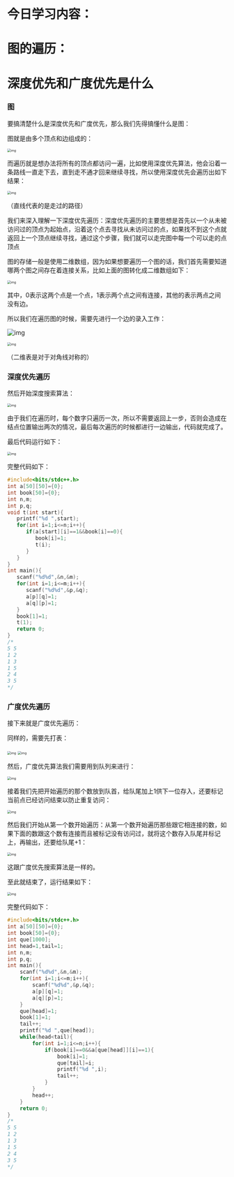 # 今日学习内容：

# 图的遍历：

# 深度优先和广度优先是什么

### 图

要搞清楚什么是深度优先和广度优先，那么我们先得搞懂什么是图：

图就是由多个顶点和边组成的：

<img src="image/clip_image002-1610537842535.jpg" alt="img" style="zoom:50%;" />

而遍历就是想办法将所有的顶点都访问一遍，比如使用深度优先算法，他会沿着一条路线一直走下去，直到走不通才回来继续寻找，所以使用深度优先会遍历出如下结果：

<img src="image/clip_image004-1610537842535.jpg" alt="img" style="zoom:50%;" />

（直线代表的是走过的路径）

我们来深入理解一下深度优先遍历：深度优先遍历的主要思想是首先以一个从未被访问过的顶点为起始点，沿着这个点去寻找从未访问过的点，如果找不到这个点就返回上一个顶点继续寻找，通过这个步骤，我们就可以走完图中每一个可以走的点顶点

图的存储一般是使用二维数组，因为如果想要遍历一个图的话，我们首先需要知道哪两个图之间存在着连接关系，比如上面的图转化成二维数组如下：

<img src="image/clip_image006-1610537842535.jpg" alt="img" style="zoom:50%;" />

其中，0表示这两个点是一个点，1表示两个点之间有连接，其他的表示两点之间没有边。

所以我们在遍历图的时候，需要先进行一个边的录入工作：

![img](image/clip_image008-1610537842535.jpg)

<img src="image/clip_image010-1610537842535.jpg" alt="img" style="zoom:50%;" />

（二维表是对于对角线对称的）

### 深度优先遍历

然后开始深度搜索算法：

<img src="image/clip_image012-1610537842535.jpg" alt="img" style="zoom:50%;" />

由于我们在遍历时，每个数字只遍历一次，所以不需要返回上一步，否则会造成在结点位置输出两次的情况，最后每次遍历的时候都进行一边输出，代码就完成了。

最后代码运行如下：

<img src="image/clip_image014-1610537842536.jpg" alt="img" style="zoom:50%;" />

完整代码如下：

```c++
#include<bits/stdc++.h>
int a[50][50]={0};
int book[50]={0};
int n,m;
int p,q;
void t(int start){
   printf("%d ",start);
   for(int i=1;i<=n;i++){
      if(a[start][i]==1&&book[i]==0){
         book[i]=1;
         t(i);
      }
   }
}
int main(){
   scanf("%d%d",&n,&m);
   for(int i=1;i<=m;i++){
      scanf("%d%d",&p,&q);
      a[p][q]=1;
      a[q][p]=1;
   }
   book[1]=1;
   t(1);
   return 0;
} 
/*
5 5
1 2
1 3
1 5
2 4
3 5
*/

```

### 广度优先遍历

接下来就是广度优先遍历：

同样的，需要先打表：

<img src="image/clip_image016-1610537842536.jpg" alt="img" style="zoom:50%;" />

<img src="image/clip_image018-1610537842536.jpg" alt="img" style="zoom:50%;" />

然后，广度优先算法我们需要用到队列来进行：

<img src="image/clip_image020-1610537842536.jpg" alt="img" style="zoom:50%;" />

接着我们先把开始遍历的那个数放到队首，给队尾加上1供下一位存入，还要标记当前点已经访问结束以防止重复访问：

<img src="image/clip_image022.jpg" alt="img" style="zoom: 50%;" />

然后我们开始从第一个数开始遍历：从第一个数开始遍历那些跟它相连接的数，如果下面的数跟这个数有连接而且被标记没有访问过，就将这个数存入队尾并标记上，再输出，还要给队尾+1：

<img src="image/clip_image024.jpg" alt="img" style="zoom:50%;" />

这跟广度优先搜索算法是一样的。

至此就结束了，运行结果如下：

<img src="image/clip_image026.jpg" alt="img" style="zoom:50%;" />

完整代码如下：

```c++
#include<bits/stdc++.h>
int a[50][50]={0};
int book[50]={0};
int que[1000];
int head=1,tail=1;
int n,m;
int p,q;
int main(){
    scanf("%d%d",&n,&m);
    for(int i=1;i<=m;i++){
        scanf("%d%d",&p,&q);
        a[p][q]=1;
        a[q][p]=1;
    }
    que[head]=1;
    book[1]=1;
    tail++;
    printf("%d ",que[head]);
    while(head<tail){
        for(int i=1;i<=n;i++){
            if(book[i]==0&&a[que[head]][i]==1){
                book[i]=1;
                que[tail]=i;
                printf("%d ",i);
                tail++;
            }
        }
        head++;
    }
    return 0;
}
/*
5 5
1 2
1 3
1 5
2 4
3 5
*/
```

 